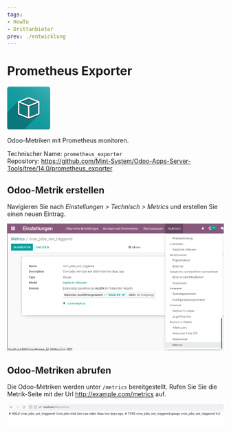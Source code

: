 ```yaml
---
tags:
- HowTo
- Drittanbieter
prev: ./entwicklung
---
```

# Prometheus Exporter
![icon_oms_box](assets/icon_oms_box.png)

Odoo-Metriken mit Prometheus monitoren.

Technischer Name: `prometheus_exporter`\
Repository: <https://github.com/Mint-System/Odoo-Apps-Server-Tools/tree/14.0/prometheus_exporter>

## Odoo-Metrik erstellen

Navigieren Sie nach *Einstellungen > Technisch > Metrics* und erstellen Sie einen neuen Eintrag.

![](assets/Prometheus%20Exporter%20Metrics%20Details.png)

## Odoo-Metriken abrufen

Die Odoo-Metriken werden unter `/metrics` bereitgestellt. Rufen Sie Sie die Metrik-Seite mit der Url <http://example.com/metrics> auf.

![](assets/Prometheus%20Exporter%20Metrics.png)